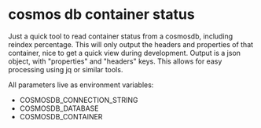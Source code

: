 cosmos db container status
===
Just a quick tool to read container status from a cosmosdb, including reindex percentage.
This will only output the headers and properties of that container, nice to get a quick view during development.
Output is a json object, with "properties" and "headers" keys. This allows for easy processing using jq or similar tools.

All parameters live as environment variables:
* COSMOSDB_CONNECTION_STRING
* COSMOSDB_DATABASE
* COSMOSDB_CONTAINER
